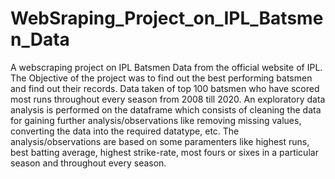 # WebSraping_Project_on_IPL_Batsmen_Data
A webscraping project on IPL Batsmen Data from the official website of IPL.
The Objective of the project was to find out the best performing batsmen and find out their records.
Data taken of top 100 batsmen who have scored most runs throughout every season from 2008 till 2020.
An exploratory data analysis is performed on the dataframe which consists of cleaning the data for gaining further analysis/observations like removing missing values, converting the data into the required datatype, etc.
The analysis/observations are based on some paramenters like highest runs, best batting average, highest strike-rate, most fours or sixes in a particular season and throughout every season.
